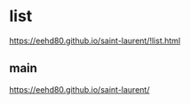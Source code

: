 # list

https://eehd80.github.io/saint-laurent/!list.html

## main

https://eehd80.github.io/saint-laurent/
